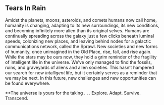 ## Tears In Rain
Amidst the planets, moons, asteroids, and comets humans now call home, humanity is changing, adapting to its new surroundings, its new conditions, and becoming infinitely more alien than its original selves. Humans are continually spreading across the galaxy just a few clicks beneath luminal speeds, colonizing new places, and leaving behind nodes for a galactic communications network, called the Sprawl. New societies and new forms of humanity, once unimagined in the Old Place, rise, fall, and rise again. While the stars may be ours now, they hold a grim reminder of the fragility of intelligent life in the universe. We’ve only managed to find the fossils, ruins, and graveyards of aliens and alien societies. This hasn’t hampered our search for new _intelligent_ life, but it certainly serves as a reminder that we may be next. In this future, new challenges and new opportunities can be found everywhere.

**The universe is yours for the taking . . .  Explore. Adapt. Survive. Transcend.
